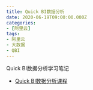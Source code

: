```yaml
---
title: Quick BI数据分析
date: 2020-06-19T09:00:00.000Z
categories:
- [阿里云]
tags:
- 阿里云
- 大数据
- QBI
---
```


Quick BI数据分析学习笔记

* [Quick BI数据分析课程](/aliyun/bigdata/qbi/a00_introduce.html)


